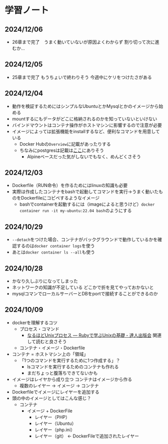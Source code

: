 # 学習ノート
## 2024/12/06
- 26章まで完了　うまく動いていないが原因よくわからず 割り切って次に進むか...

## 2024/12/05
- 25章まで完了 もうちょいで終わりそう 今週中にケリをつけたさがある

## 2024/12/04
- 動作を検証するためにはシンプルなUbuntuとかMysqlとかのイメージから始める
- mountするにもデータがどこに格納されるのかを知っていないといけない
- バインドマウントはコンテナ操作がホストマシンに影響するので注意が必要
- イメージによっては拡張機能をinstallするなど、便利なコマンドを用意している
  - Docker Hubの`Overview`に記載があったりする
  - ちなみにpostgresは記載は[ここ](https://hub.docker.com/_/postgres#:~:text=postgres%3A15%2Dalpine-,Additional%20Extensions,-When%20using%20the)にありそう
    - Alpineベースだった気がしないでもなく、めんどくさそう

## 2024/12/03
- Dockerfile（RUN命令）を作るためにはlinuxの知識も必要
- 実際は作成したコンテナをbashで起動してコマンドを実行→うまく動いたものをDockerfileにコピペするようなイメージ
  - bashでcontainerを起動するには（imageによると思うけど）`docker container run -it my-ubuntu:22.04 bash`のようにする

## 2024/10/29
- `--detach`をつけた場合、コンテナがバックグラウンドで動作しているかを確認するのは`docker container logs`を使う
- あとは`docker container ls --all`も使う

## 2024/10/28
- かなり久しぶりになってしまった
- ネットワークの知識が不足している どこかで折を見てやっておかないと
- mysqlコマンでローカルサーバーとDBをportで接続することができるのか

## 2024/10/09
- dockerを理解するコツ
  - プロセス・コマンド
    - [なるほどUnixプロセス ― Rubyで学ぶUnixの基礎 - 達人出版会](https://tatsu-zine.com/books/naruhounix) 関連して読むと良さそう
  - コンテナ・イメージ・Dockerfile
- コンテナ = ホストマシン上の「領域」
  - 「1つのコマンドを実行するために1つ作成する」？
    - lsコマンドを実行するためのコンテナも作れる
    - まだちょっと腹落ちできてないかも
- イメージはレイヤから成り立つ コンテナはイメージから作る
  - 複数のレイヤー → イメージ → コンテナ
- Dockerfileでイメージにレイヤーを追加する
- 頭の中のイメージとしてはこんな感じ？
  - コンテナ
    - イメージ + DockerFile
      - レイヤー（PHP）
      - レイヤー（Ubuntu）
      - レイヤー（php.ini）
      - レイヤー（git） ← DockerFileで追加されたレイヤー
